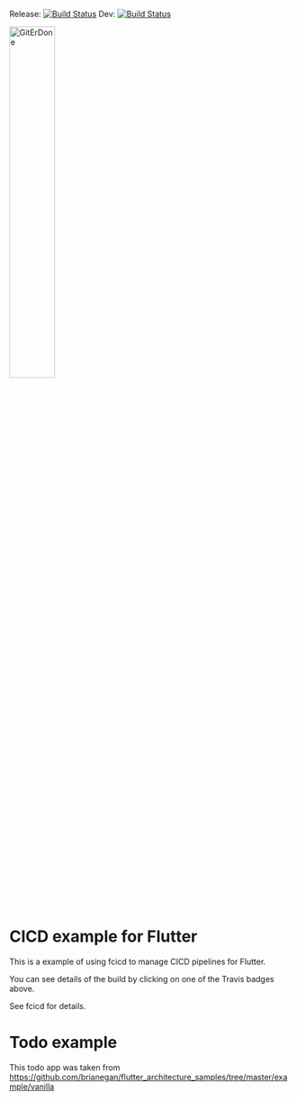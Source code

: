 Release: [![Build Status](https://travis-ci.org/mmcc007/giterdone.svg?branch=master)](https://travis-ci.org/mmcc007/giterdone)
Dev: [![Build Status](https://travis-ci.org/mmcc007/giterdone.svg?branch=dev)](https://travis-ci.org/mmcc007/giterdone)

<a href="https://play.google.com/store/apps/details?id=com.orbsoft.todo"><img src="https://play.google.com/intl/en_us/badges/images/generic/en_badge_web_generic.png" width="40%" title="GitErDone" alt="GitErDone"></a>

#  CICD example for Flutter

This is a example of using fcicd to manage CICD pipelines for Flutter. 

You can see details of the build by clicking on one of the Travis badges above.

See fcicd for details.

# Todo example

This todo app was taken from https://github.com/brianegan/flutter_architecture_samples/tree/master/example/vanilla